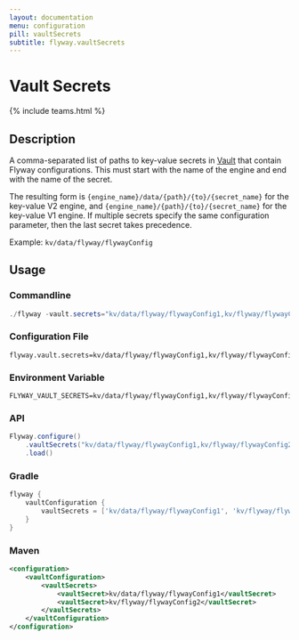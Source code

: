 ```yaml
---
layout: documentation
menu: configuration
pill: vaultSecrets
subtitle: flyway.vaultSecrets
---
```


# Vault Secrets
{% include teams.html %}

## Description
A comma-separated list of paths to key-value secrets in [Vault](https://www.vaultproject.io/) that contain Flyway configurations. This must start with the name of the engine and end with the name of the secret.

The resulting form is `{engine_name}/data/{path}/{to}/{secret_name}` for the key-value V2 engine, and `{engine_name}/{path}/{to}/{secret_name}` for the key-value V1 engine.
If multiple secrets specify the same configuration parameter, then the last secret takes precedence.

Example: `kv/data/flyway/flywayConfig`

## Usage

### Commandline
```powershell
./flyway -vault.secrets="kv/data/flyway/flywayConfig1,kv/flyway/flywayConfig2" info
```

### Configuration File
```properties
flyway.vault.secrets=kv/data/flyway/flywayConfig1,kv/flyway/flywayConfig2
```

### Environment Variable
```properties
FLYWAY_VAULT_SECRETS=kv/data/flyway/flywayConfig1,kv/flyway/flywayConfig2
```

### API
```java
Flyway.configure()
    .vaultSecrets("kv/data/flyway/flywayConfig1,kv/flyway/flywayConfig2")
    .load()
```

### Gradle
```groovy
flyway {
    vaultConfiguration {
        vaultSecrets = ['kv/data/flyway/flywayConfig1', 'kv/flyway/flywayConfig2']
    }
}
```

### Maven
```xml
<configuration>
    <vaultConfiguration>
        <vaultSecrets>
            <vaultSecret>kv/data/flyway/flywayConfig1</vaultSecret>
            <vaultSecret>kv/flyway/flywayConfig2</vaultSecret>
        </vaultSecrets>
    </vaultConfiguration>
</configuration>
```
